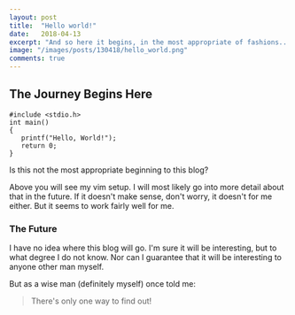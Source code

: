 ```yaml
---
layout: post
title:  "Hello world!"
date:   2018-04-13
excerpt: "And so here it begins, in the most appropriate of fashions..."
image: "/images/posts/130418/hello_world.png"
comments: true
---
```


## The Journey Begins Here
```
#include <stdio.h>
int main()
{
   printf("Hello, World!");
   return 0;
}
```

Is this not the most appropriate beginning to this blog?

Above you will see my vim setup. I will most likely go into more detail about that in the future. If it doesn't make sense, don't worry, it doesn't for me either. But it seems to work fairly well for me.

### The Future
I have no idea where this blog will go. I'm sure it will be interesting, but to what degree I do not know. Nor can I guarantee that it will be interesting to anyone other man myself.

But as a wise man (definitely myself) once told me:

> There's only one way to find out!
